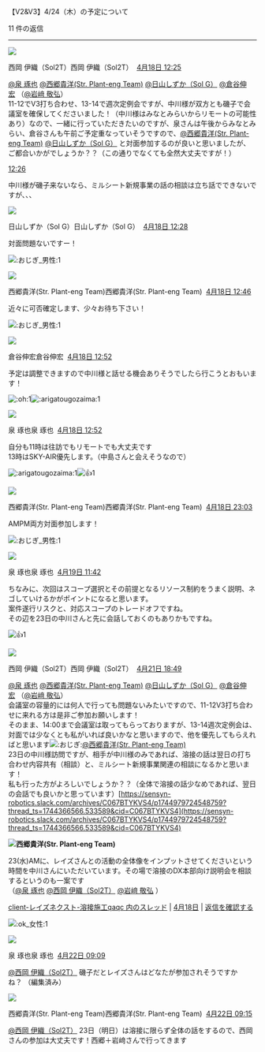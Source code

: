 【V2&V3】4/24（木）の予定について

11 件の返信

---

![](https://ca.slack-edge.com/T7L88TM38-U04KUHFF7SA-26c8126df351-48)

西岡 伊織（Sol2T）西岡 伊織（Sol2T）  [4月18日 12:25](https://sensyn-robotics.slack.com/archives/C067BTYKVS4/p1744946717792869?thread_ts=1744946447.970389&cid=C067BTYKVS4)  

[@泉 琢也](https://sensyn-robotics.slack.com/team/UAZ4T85NU) [@西郷貴洋(Str. Plant-eng Team)](https://sensyn-robotics.slack.com/team/U026FDZ6K5W) [@日山しずか（Sol G）](https://sensyn-robotics.slack.com/team/U0405EVJQSZ) [@倉谷伸宏](https://sensyn-robotics.slack.com/team/U07LW7F5ABA) （[@岩﨑 敬弘](https://sensyn-robotics.slack.com/team/UBYECLD5X)）  
11-12でV3打ち合わせ、13-14で週次定例会ですが、中川様が双方とも磯子で会議室を確保してくださいました！（中川様はみなとみらいからリモートの可能性あり）なので、一緒に行っていただきたいのですが、泉さんは午後からみなとみらい、倉谷さんも午前ご予定重なっていそうですので、[@西郷貴洋(Str. Plant-eng Team)](https://sensyn-robotics.slack.com/team/U026FDZ6K5W) [@日山しずか（Sol G）](https://sensyn-robotics.slack.com/team/U0405EVJQSZ) と対面参加するのが良いと思いましたが、ご都合いかがでしょうか？？（この通りでなくても全然大丈夫ですが！）

[12:26](https://sensyn-robotics.slack.com/archives/C067BTYKVS4/p1744946780572359?thread_ts=1744946447.970389&cid=C067BTYKVS4)

中川様が磯子来ないなら、ミルシート新規事業の話の相談は立ち話でできないですが、、、

![](https://ca.slack-edge.com/T7L88TM38-U0405EVJQSZ-000962c57304-48)

日山しずか（Sol G）日山しずか（Sol G）  [4月18日 12:28](https://sensyn-robotics.slack.com/archives/C067BTYKVS4/p1744946896994399?thread_ts=1744946447.970389&cid=C067BTYKVS4)  

対面問題ないですー！

![:おじぎ_男性:](https://a.slack-edge.com/production-standard-emoji-assets/14.0/apple-small/1f647-200d-2642-fe0f@2x.png)1

![](https://ca.slack-edge.com/T7L88TM38-U026FDZ6K5W-872b1d47e0ac-48)

西郷貴洋(Str. Plant-eng Team)西郷貴洋(Str. Plant-eng Team)  [4月18日 12:46](https://sensyn-robotics.slack.com/archives/C067BTYKVS4/p1744948012011789?thread_ts=1744946447.970389&cid=C067BTYKVS4)  

近々に可否確定します、少々お待ち下さい！

![:おじぎ_男性:](https://a.slack-edge.com/production-standard-emoji-assets/14.0/apple-small/1f647-200d-2642-fe0f@2x.png)1

![](https://ca.slack-edge.com/T7L88TM38-U07LW7F5ABA-9f1d1b6aa52f-48)

倉谷伸宏倉谷伸宏  [4月18日 12:52](https://sensyn-robotics.slack.com/archives/C067BTYKVS4/p1744948324973339?thread_ts=1744946447.970389&cid=C067BTYKVS4)  

予定は調整できますので中川様と話せる機会ありそうでしたら行こうとおもいます！

![:oh:](https://emoji.slack-edge.com/T7L88TM38/oh/7780ca5dfd40284b.png)1![:arigatougozaima:](https://emoji.slack-edge.com/T7L88TM38/arigatougozaima/9aeab1d64822f24f.png)1

![](https://ca.slack-edge.com/T7L88TM38-UAZ4T85NU-65513d8acdf6-48)

泉 琢也泉 琢也  [4月18日 12:52](https://sensyn-robotics.slack.com/archives/C067BTYKVS4/p1744948374300439?thread_ts=1744946447.970389&cid=C067BTYKVS4)  

自分も11時は往訪でもリモートでも大丈夫です  
13時はSKY-AIR優先します。（中島さんと会えそうなので）

![:arigatougozaima:](https://emoji.slack-edge.com/T7L88TM38/arigatougozaima/9aeab1d64822f24f.png)1![:+1:](https://a.slack-edge.com/production-standard-emoji-assets/14.0/apple-small/1f44d@2x.png)1

![](https://ca.slack-edge.com/T7L88TM38-U026FDZ6K5W-872b1d47e0ac-48)

西郷貴洋(Str. Plant-eng Team)西郷貴洋(Str. Plant-eng Team)  [4月18日 23:03](https://sensyn-robotics.slack.com/archives/C067BTYKVS4/p1744984994668699?thread_ts=1744946447.970389&cid=C067BTYKVS4)  

AMPM両方対面参加します！

![:おじぎ_男性:](https://a.slack-edge.com/production-standard-emoji-assets/14.0/apple-small/1f647-200d-2642-fe0f@2x.png)1

![](https://ca.slack-edge.com/T7L88TM38-UAZ4T85NU-65513d8acdf6-48)

泉 琢也泉 琢也  [4月19日 11:42](https://sensyn-robotics.slack.com/archives/C067BTYKVS4/p1745030570504559?thread_ts=1744946447.970389&cid=C067BTYKVS4)  

ちなみに、次回はスコープ選択とその前提となるリソース制約をうまく説明、ネゴしていけるかがポイントになると思います。  
案件遂行リスクと、対応スコープのトレードオフですね。  
その辺を23日の中川さんと先に会話しておくのもありかもですね。

![:+1:](https://a.slack-edge.com/production-standard-emoji-assets/14.0/apple-small/1f44d@2x.png)1

![](https://ca.slack-edge.com/T7L88TM38-U04KUHFF7SA-26c8126df351-48)

西岡 伊織（Sol2T）西岡 伊織（Sol2T）  [4月21日 18:49](https://sensyn-robotics.slack.com/archives/C067BTYKVS4/p1745228991831479?thread_ts=1744946447.970389&cid=C067BTYKVS4)  

[@泉 琢也](https://sensyn-robotics.slack.com/team/UAZ4T85NU) [@西郷貴洋(Str. Plant-eng Team)](https://sensyn-robotics.slack.com/team/U026FDZ6K5W) [@日山しずか（Sol G）](https://sensyn-robotics.slack.com/team/U0405EVJQSZ) [@倉谷伸宏](https://sensyn-robotics.slack.com/team/U07LW7F5ABA) （[@岩﨑 敬弘](https://sensyn-robotics.slack.com/team/UBYECLD5X)）  
会議室の容量的には何人で行っても問題ないみたいですので、11-12V3打ち合わせに来れる方は是非ご参加お願いします！  
そのまま、14:00まで会議室は取ってもらっておりますが、13-14週次定例会は、対面では少なくとも私がいれば良いかなと思いますので、他を優先してもらえればと思います![:おじぎ:](https://a.slack-edge.com/production-standard-emoji-assets/14.0/apple-medium/1f647@2x.png)[@西郷貴洋(Str. Plant-eng Team)](https://sensyn-robotics.slack.com/team/U026FDZ6K5W)  
23日の中川様訪問ですが、相手が中川様のみであれば、溶接の話は翌日の打ち合わせ内容共有（相談）と、ミルシート新規事業関連の相談になるかと思います！  
私も行った方がよろしいでしょうか？？（全体で溶接の話少なめであれば、翌日の会話でも良いかと思っています）[https://sensyn-robotics.slack.com/archives/C067BTYKVS4/p1744979724548759?thread_ts=1744366566.533589&cid=C067BTYKVS4](https://sensyn-robotics.slack.com/archives/C067BTYKVS4/p1744979724548759?thread_ts=1744366566.533589&cid=C067BTYKVS4)

![](https://ca.slack-edge.com/T7L88TM38-U026FDZ6K5W-872b1d47e0ac-24)**西郷貴洋(Str. Plant-eng Team)**

23(水)AMに、レイズさんとの活動の全体像をインプットさせてくださいという時間を中川さんにいただいています。その場で溶接のDX本部向け説明会を相談するというのも一案です  
（[@泉 琢也](https://sensyn-robotics.slack.com/team/UAZ4T85NU) [@西岡 伊織（Sol2T）](https://sensyn-robotics.slack.com/team/U04KUHFF7SA) [@岩﨑 敬弘](https://sensyn-robotics.slack.com/team/UBYECLD5X) ）

[client-レイズネクスト-溶接施工qaqc 内のスレッド](https://sensyn-robotics.slack.com/archives/C067BTYKVS4/p1744979724548759?thread_ts=1744366566.533589&amp;cid=C067BTYKVS4) | [4月18日](https://sensyn-robotics.slack.com/archives/C067BTYKVS4/p1744979724548759?thread_ts=1744366566.533589&amp;cid=C067BTYKVS4) | [返信を確認する](https://sensyn-robotics.slack.com/archives/C067BTYKVS4/p1744979724548759?thread_ts=1744366566.533589&amp;cid=C067BTYKVS4)

![:ok_女性:](https://a.slack-edge.com/production-standard-emoji-assets/14.0/apple-small/1f646-200d-2640-fe0f@2x.png)1

![](https://ca.slack-edge.com/T7L88TM38-UAZ4T85NU-65513d8acdf6-48)

泉 琢也泉 琢也  [4月22日 09:09](https://sensyn-robotics.slack.com/archives/C067BTYKVS4/p1745280597871339?thread_ts=1744946447.970389&cid=C067BTYKVS4)  

[@西岡 伊織（Sol2T）](https://sensyn-robotics.slack.com/team/U04KUHFF7SA) 磯子だとレイズさんはどなたが参加されそうですかね？ （編集済み） 

![](https://ca.slack-edge.com/T7L88TM38-U026FDZ6K5W-872b1d47e0ac-48)

西郷貴洋(Str. Plant-eng Team)西郷貴洋(Str. Plant-eng Team)  [4月22日 09:15](https://sensyn-robotics.slack.com/archives/C067BTYKVS4/p1745280910258599?thread_ts=1744946447.970389&cid=C067BTYKVS4)  

[@西岡 伊織（Sol2T）](https://sensyn-robotics.slack.com/team/U04KUHFF7SA) 23日（明日）は溶接に限らず全体の話をするので、西岡さんの参加は大丈夫です！西郷＋岩﨑さんで行ってきます